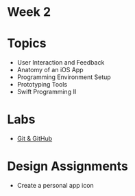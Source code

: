 # Week 2

# Topics
* User Interaction and Feedback
* Anatomy of an iOS App
* Programming Environment Setup
* Prototyping Tools
* Swift Programming II

# Labs
 * [Git & GitHub](labs/git-and-github.md)

 # Design Assignments
 * Create a personal app icon